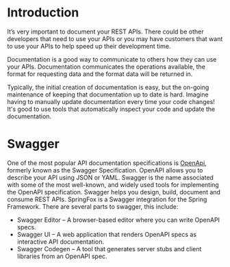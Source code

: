 # Introduction
It’s very important to document your REST APIs. There could be other developers that need to use your APIs or you may have customers that want to use your APIs to help speed up their development time.

Documentation is a good way to communicate to others how they can use your APIs. Documentation communicates the operations available, the format for requesting data and the format data will be returned in.

Typically, the initial creation of documentation is easy, but the on-going maintenance of keeping that documentation up to date is hard. Imagine having to manually update documentation every time your code changes! It's good to use tools that automatically inspect your code and update the documentation.

# Swagger
One of the most popular API documentation specifications is [OpenApi](https://github.com/OAI/OpenAPI-Specification/blob/master/versions/3.0.0.md), formerly known as the Swagger Specification. OpenAPI allows you to describe your API using JSON or YAML. Swagger is the name associated with some of the most well-known, and widely used tools for implementing the OpenAPI specification. Swagger helps you design, build, document and consume REST APIs. SpringFox is a Swagger integration for the Spring Framework.
There are several parts to swagger, this include:
* Swagger Editor – A browser-based editor where you can write OpenAPI specs.
 * Swagger UI – A web application that renders OpenAPI specs as interactive API documentation.
 * Swagger Codegen – A tool that generates server stubs and client libraries from an OpenAPI spec.
